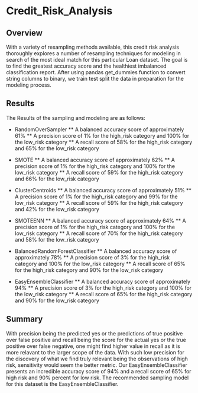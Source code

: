 # Credit_Risk_Analysis

## Overview

With a variety of resampling methods available, this credit risk analysis thoroughly explores a number of resampling techniques for modeling in search of the most ideal match for this particular Loan dataset. The goal is to find the greatest accuracy score and the healthiest imbalanced classification report. After using pandas get_dummies function to convert string columns to binary, we train test split the data in preparation for the modeling process.

## Results

The Results of the sampling and modeling are as follows:

* RandomOverSampler
  ** A balanced accuracy score of approximately 61%
  ** A precision score of 1% for the high_risk category and 100% for the low_risk category
  ** A recall score of 58% for the high_risk category and 65% for the low_risk category 

* SMOTE 
 ** A balanced accuracy score of approximately 62%
 ** A precision score of 1% for the high_risk category and 100% for the low_risk category
 ** A recall score of 59% for the high_risk category and 66% for the low_risk category 

* ClusterCentroids
 ** A balanced accuracy score of approximately 51%
 ** A precision score of 1% for the high_risk category and 99% for the low_risk category
 ** A recall score of 59% for the high_risk category and 42% for the low_risk category 
 
* SMOTEENN
 ** A balanced accuracy score of approximately 64%
 ** A precision score of 1% for the high_risk category and 100% for the low_risk category
 ** A recall score of 70% for the high_risk category and 58% for the low_risk category 
 
* BalancedRandomForestClassifier
 ** A balanced accuracy score of approximately 78%
 ** A precision score of 3% for the high_risk category and 100% for the low_risk category
 ** A recall score of 65% for the high_risk category and 90% for the low_risk category 
 
* EasyEnsembleClassifier
 ** A balanced accuracy score of approximately 94%
 ** A precision score of 3% for the high_risk category and 100% for the low_risk category
 ** A recall score of 65% for the high_risk category and 90% for the low_risk category 
 
 
## Summary

With precision being the predicted yes or the predictions of true positive over false positive and recall being the score for the actual yes or the true positive over false negative, one might find higher value in recall as it is more relavant to the larger scope of the data. With such low precision for the discovery of what we find truly relevant being the observations of high risk, sensitivity would seem the better metric. Our EasyEnsembleClassifier presents an incredible accuracy score of 94% and a recall score of 65% for high risk and 90% percent for low risk. The recommended sampling model for this dataset is the EasyEnsembleClassifier.
